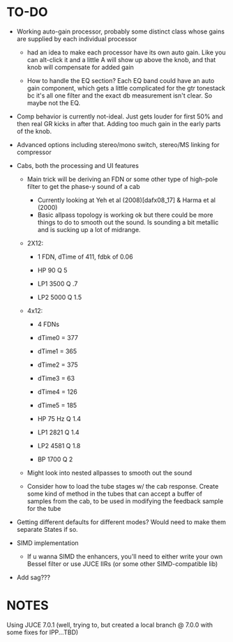 # TO-DO

- Working auto-gain processor, probably some distinct class whose gains are supplied by each individual processor
  
  - had an idea to make each processor have its own auto gain. Like you can alt-click it and a little A will show up above the knob, and that knob will compensate for added gain
  
  - How to handle the EQ section? Each EQ band could have an auto gain component, which gets a little complicated for the gtr tonestack bc it's all one filter and the exact db measurement isn't clear. So maybe not the EQ.

- Comp behavior is currently not-ideal. Just gets louder for first 50% and then real GR kicks in after that. Adding too much gain in the early parts of the knob.

- Advanced options including stereo/mono switch, stereo/MS linking for compressor

- Cabs, both the processing and UI features
  
  - Main trick will be deriving an FDN or some other type of high-pole filter to get the phase-y sound of a cab
    
    - Currently looking at Yeh et al (2008)[dafx08_17] & Harma et al (2000)
    - Basic allpass topology is working ok but there could be more things to do to smooth out the sound. Is sounding a bit metallic and is sucking up a lot of midrange.
  
  - 2X12:
    
    - 1 FDN, dTime of 411, fdbk of 0.06
    
    - HP 90 Q 5
    
    - LP1 3500 Q .7
    
    - LP2 5000 Q 1.5
  
  - 4x12:
    
    - 4 FDNs
    
    - dTime0 = 377
    
    - dTime1 = 365
    
    - dTime2 = 375
    
    - dTime3 = 63
    
    - dTime4 = 126
    
    - dTime5 = 185
    
    - HP 75 Hz Q 1.4
    
    - LP1 2821 Q 1.4
    
    - LP2 4581 Q 1.8
    
    - BP 1700 Q 2
  
  - Might look into nested allpasses to smooth out the sound
  
  - Consider how to load the tube stages w/ the cab response. Create some kind of method in the tubes that can accept a buffer of samples from the cab, to be used in modifying the feedback sample for the tube

- Getting different defaults for different modes? Would need to make them separate States if so.

- SIMD implementation
  
  - If u wanna SIMD the enhancers, you'll need to either write your own Bessel filter or use JUCE IIRs (or some other SIMD-compatible lib)

- Add sag???

# NOTES

Using JUCE 7.0.1 (well, trying to, but created a local branch @ 7.0.0 with some fixes for IPP...TBD)